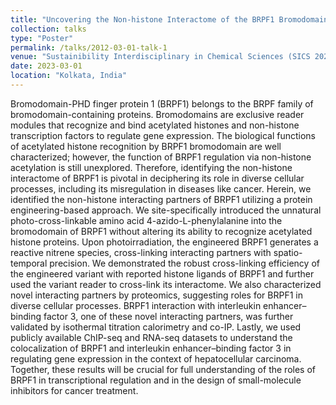 ```yaml
---
title: "Uncovering the Non-histone Interactome of the BRPF1 Bromodomain Using Site-Specific Azide-Acetyllysine Photochemistry"
collection: talks
type: "Poster"
permalink: /talks/2012-03-01-talk-1
venue: "Sustainibility Interdisciplinary in Chemical Sciences (SICS 2023) Conference, Indian Institute of Science Education and Research,Department of Chemical Science"
date: 2023-03-01
location: "Kolkata, India"
---
```


Bromodomain-PHD finger protein 1 (BRPF1) belongs to the BRPF family of bromodomain-containing proteins. Bromodomains are exclusive reader modules that recognize and bind acetylated histones and non-histone transcription factors to regulate gene expression. The biological functions of acetylated histone recognition by BRPF1 bromodomain are well characterized; however, the function of BRPF1 regulation via non-histone acetylation is still unexplored. Therefore, identifying the non-histone interactome of BRPF1 is pivotal in deciphering its role in diverse cellular processes, including its misregulation in diseases like cancer. Herein, we identified the non-histone interacting partners of BRPF1 utilizing a protein engineering-based approach. We site-specifically introduced the unnatural photo-cross-linkable amino acid 4-azido-L-phenylalanine into the bromodomain of BRPF1 without altering its ability to recognize acetylated histone proteins. Upon photoirradiation, the engineered BRPF1 generates a reactive nitrene species, cross-linking interacting partners with spatio-temporal precision. We demonstrated the robust cross-linking efficiency of the engineered variant with reported histone ligands of BRPF1 and further used the variant reader to cross-link its interactome. We also characterized novel interacting partners by proteomics, suggesting roles for BRPF1 in diverse cellular processes. BRPF1 interaction with interleukin enhancer–binding factor 3, one of these novel interacting partners, was further validated by isothermal titration calorimetry and co-IP. Lastly, we used publicly available ChIP-seq and RNA-seq datasets to understand the colocalization of BRPF1 and interleukin enhancer–binding factor 3 in regulating gene expression in the context of hepatocellular carcinoma. Together, these results will be crucial for full understanding of the roles of BRPF1 in transcriptional regulation and in the design of small-molecule inhibitors for cancer treatment.
